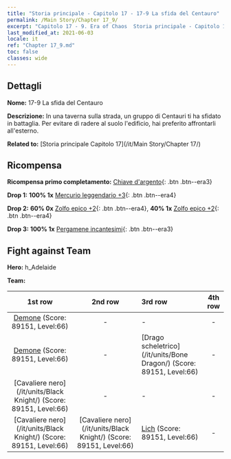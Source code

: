 ```yaml
---
title: "Storia principale - Capitolo 17 - 17-9 La sfida del Centauro"
permalink: /Main Story/Chapter 17_9/
excerpt: "Capitolo 17 - 9. Era of Chaos  Storia principale - Capitolo 17_9. 17-9 La sfida del Centauro"
last_modified_at: 2021-06-03
locale: it
ref: "Chapter 17_9.md"
toc: false
classes: wide
---
```


## Dettagli

 **Nome:** 17-9 La sfida del Centauro

 **Descrizione:** In una taverna sulla strada, un gruppo di Centauri ti ha sfidato in battaglia. Per evitare di radere al suolo l'edificio, hai preferito affrontarli all'esterno.

 **Related to:** [Storia principale Capitolo 17](/it/Main Story/Chapter 17/)

## Ricompensa

 **Ricompensa primo completamento:** [Chiave d'argento](/ItemsIT/con_693/){: .btn .btn--era3}

 **Drop 1:** **100% 1x** [Mercurio leggendario +3](/ItemsIT/mat_56/){: .btn .btn--era4}

 **Drop 2:** **60% 0x** [Zolfo epico +2](/ItemsIT/mat_50/){: .btn .btn--era4}, **40% 1x** [Zolfo epico +2](/ItemsIT/mat_50/){: .btn .btn--era4}

 **Drop 3:** **100% 1x** [Pergamene incantesimi](/ItemsIT/con_694/){: .btn .btn--era3}


## Fight against Team
 **Hero:** h_Adelaide

 **Team:**


  | 1st row | 2nd row | 3rd row | 4th row |
  |:----:|:----:|:----|:----:|
  | [Demone](/it/units/Demon/) (Score: 89151, Level:66)  | - | - | - |
  | [Demone](/it/units/Demon/) (Score: 89151, Level:66)  | - | [Drago scheletrico](/it/units/Bone Dragon/) (Score: 89151, Level:66)  | - |
  | [Cavaliere nero](/it/units/Black Knight/) (Score: 89151, Level:66)  | - | - | - |
  | [Cavaliere nero](/it/units/Black Knight/) (Score: 89151, Level:66)  | [Cavaliere nero](/it/units/Black Knight/) (Score: 89151, Level:66)  | [Lich](/it/units/Lich/) (Score: 89151, Level:66)  | - |


